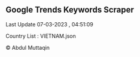 

## Google Trends Keywords Scraper 
 
Last Update 07-03-2023 , 04:51:09

Country List :
VIETNAM.json



© Abdul Muttaqin 

